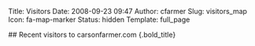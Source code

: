 Title: Visitors
Date: 2008-09-23 09:47
Author: cfarmer
Slug: visitors_map
Icon: fa-map-marker
Status: hidden
Template: full_page

<link rel="stylesheet" href="http://cdn.leafletjs.com/leaflet-0.6.2/leaflet.css" />
<!--[if lte IE 8]><link rel="stylesheet" href="http://cdn.leafletjs.com/leaflet-0.6.2/leaflet.ie.css" /><![endif]-->
<script src="http://cdn.leafletjs.com/leaflet-0.6.2/leaflet.js"></script>
<link rel="stylesheet" href="../libs/leaflet/MarkerCluster.css" />
<link rel="stylesheet" href="../libs/leaflet/MarkerCluster.Default.css" />
<!--[if lte IE 8]><link rel="stylesheet" href="MarkerCluster.Default.ie.css" /><![endif]-->
<script src="../libs/leaflet/leaflet.markercluster-src.js"></script>
<script type="text/javascript" src="http://maps.stamen.com/js/tile.stamen.js?v1.2.3"></script>
<script src="../uploads/visitors_map.js"></script>

<div id="map"></div>
## <i class="fa fa-map-marker"></i> Recent visitors to carsonfarmer.com {.bold_title}

<script type="text/javascript">

	var layer = "toner";
	var loc = [34,-34, 3];
	var map = new L.Map("map", {
                    center: new L.LatLng(loc[0], loc[1]),
                    zoom: loc[2],
                    zoomControl: false
                });
	map.addLayer(new L.StamenTileLayer(layer, {opacity: 0.6}));
	var markers = L.markerClusterGroup({maxClusterRadius:50});
	
	for (var i = 0; i < visitors.length; i++) {
		var a = visitors[i];
		var start = "Only "
		var end = " visitor..."
		if (a[3] > 1) {
			start = "At least ";
			end = " visitors!";
		}
		var place = a[2];
		var count = a[3];
		var title = start + count + end;
		var marker = L.marker(L.latLng(a[0], a[1]), {title: title});
		marker.bindPopup(place + "<br/>" + title);
		markers.addLayer(marker);
	}

	map.addLayer(markers);
	new L.Control.Zoom({ position: 'topright' }).addTo(map);

</script>
